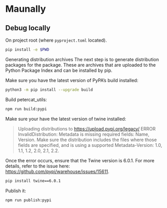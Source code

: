 # Maunally

## Debug locally

On project root (where `pyproject.toml` located). 
```bash
pip install -e $PWD
```

Generating distribution archives
The next step is to generate distribution packages for the package. These are archives that are uploaded to the Python Package Index and can be installed by pip.

Make sure you have the latest version of PyPA’s build installed:

```bash
python3 -m pip install --upgrade build
```

Build petercat_utils:

```bash
npm run build:pypi
```

Make sure your have the latest version of twine installed:

> Uploading distributions to https://upload.pypi.org/legacy/
ERROR    InvalidDistribution: Metadata is missing required fields: Name, Version.
         Make sure the distribution includes the files where those fields are
         specified, and is using a supported Metadata-Version: 1.0, 1.1, 1.2,
         2.0, 2.1, 2.2.

Once the error occurs, ensure that the Twine version is 6.0.1.
For more details, refer to the issue here: https://github.com/pypi/warehouse/issues/15611.

```bash
pip install twine==6.0.1
```

Publish it:
```bash
npm run publish:pypi
```